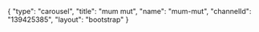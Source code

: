 {
    "type": "carousel",
    "title": "mum mut",
    "name": "mum-mut",
    "channelId": "139425385",
    "layout": "bootstrap"
}